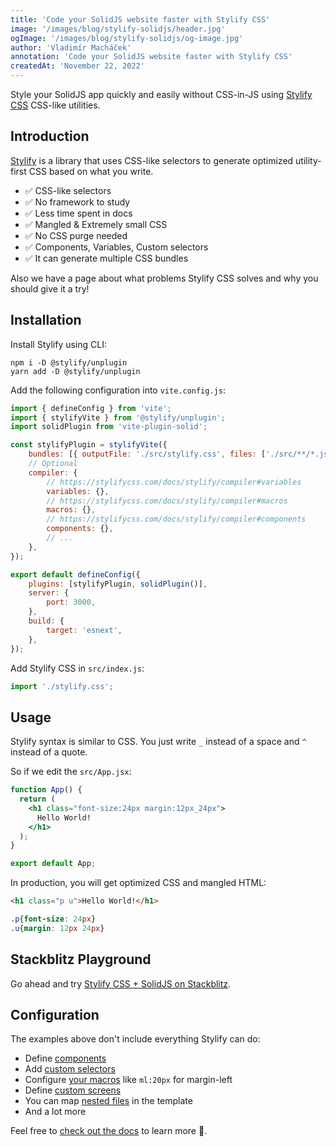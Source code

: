 ```yaml
---
title: 'Code your SolidJS website faster with Stylify CSS'
image: '/images/blog/stylify-solidjs/header.jpg'
ogImage: '/images/blog/stylify-solidjs/og-image.jpg'
author: 'Vladimír Macháček'
annotation: 'Code your SolidJS website faster with Stylify CSS'
createdAt: 'November 22, 2022'
---
```


Style your SolidJS app quickly and easily without CSS-in-JS using [Stylify CSS](https://stylifycss.com) CSS-like utilities.

## Introduction
[Stylify](https://stylifycss.com) is a library that uses CSS-like selectors to generate optimized utility-first CSS based on what you write.

- ✅ CSS-like selectors
- ✅ No framework to study
- ✅ Less time spent in docs
- ✅ Mangled & Extremely small CSS
- ✅ No CSS purge needed
- ✅ Components, Variables, Custom selectors
- ✅ It can generate multiple CSS bundles

Also we have a page about <nuxt-link to="/docs/get-started/why-stylify-css">what problems Stylify CSS solves and why you should give it a try!</nuxt-link>

## Installation
Install Stylify using CLI:
```
npm i -D @stylify/unplugin
yarn add -D @stylify/unplugin
```

Add the following configuration into `vite.config.js`:
```js
import { defineConfig } from 'vite';
import { stylifyVite } from '@stylify/unplugin';
import solidPlugin from 'vite-plugin-solid';

const stylifyPlugin = stylifyVite({
    bundles: [{ outputFile: './src/stylify.css', files: ['./src/**/*.jsx'] }],
    // Optional
    compiler: {
        // https://stylifycss.com/docs/stylify/compiler#variables
        variables: {},
        // https://stylifycss.com/docs/stylify/compiler#macros
        macros: {},
        // https://stylifycss.com/docs/stylify/compiler#components
        components: {},
        // ...
    },
});

export default defineConfig({
    plugins: [stylifyPlugin, solidPlugin()],
    server: {
        port: 3000,
    },
    build: {
        target: 'esnext',
    },
});
```

Add Stylify CSS in `src/index.js`:
```js
import './stylify.css';
```

## Usage
Stylify syntax is similar to CSS. You just write `_` instead of a space and `^` instead of a quote.

So if we edit the `src/App.jsx`:
```jsx
function App() {
  return (
    <h1 class="font-size:24px margin:12px_24px">
      Hello World!
    </h1>
  );
}

export default App;
```

In production, you will get optimized CSS and mangled HTML:
```html
<h1 class="p u">Hello World!</h1>
```

```css
.p{font-size: 24px}
.u{margin: 12px 24px}
```

## Stackblitz Playground
Go ahead and try [Stylify CSS + SolidJS on Stackblitz](https://stackblitz.com/edit/stylifycss-solidjs-vite?file=src%2FApp.jsx).

## Configuration
The examples above don't include everything Stylify can do:
- Define [components](https://stylifycss.com/docs/stylify/compiler#components)
- Add [custom selectors](https://stylifycss.com/docs/stylify/compiler#customselectors)
- Configure [your macros](https://stylifycss.com/docs/stylify/compiler#macros) like `ml:20px` for margin-left
- Define [custom screens](https://stylifycss.com/docs/stylify/compiler#screens)
- You can map [nested files](https://stylifycss.com/docs/bundler#files-content-option) in the template
- And a lot more

Feel free to [check out the docs](https://stylifycss.com/docs/get-started) to learn more 💎.
